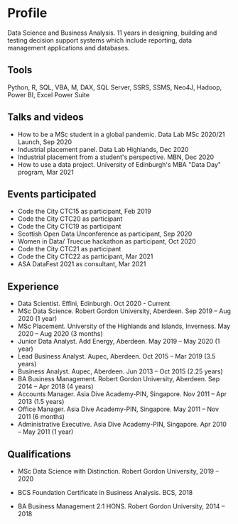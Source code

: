 # Profile
Data Science and Business Analysis.
11 years in designing, building and testing decision support systems which include reporting, data management applications and databases.

## Tools
Python, R, SQL, VBA, M, DAX, SQL Server, SSRS, SSMS, Neo4J, Hadoop, Power BI, Excel Power Suite

## Talks and videos
- How to be a MSc student in a global pandemic. Data Lab MSc 2020/21 Launch, Sep 2020
- Industrial placement panel. Data Lab Highlands, Dec 2020
- Industrial placement from a student's perspective. MBN, Dec 2020
- How to use a data project. University of Edinburgh's MBA "Data Day" program, Mar 2021


## Events participated
- Code the City CTC15 as participant, Feb 2019
- Code the City CTC20 as participant
- Code the City CTC19 as participant
- Scottish Open Data Unconference as participant, Sep 2020
- Women in Data/ Truecue hackathon as participant, Oct 2020
- Code the City CTC21 as participant
- Code the City CTC22 as participant, Mar 2021
- ASA DataFest 2021 as consultant, Mar 2021
 
## Experience
- Data Scientist. Effini, Edinburgh. Oct 2020 - Current
- MSc Data Science. Robert Gordon University, Aberdeen. Sep 2019 – Aug 2020 (1 year)
- MSc Placement. University of the Highlands and Islands, Inverness. May 2020 – Aug 2020 (3 months)
- Junior Data Analyst. Add Energy, Aberdeen. May 2019 – May 2020 (1 year)
- Lead Business Analyst. Aupec, Aberdeen. Oct 2015 – Mar 2019 (3.5 years)
- Business Analyst. Aupec, Aberdeen. Jun 2013 – Oct 2015 (2.25 years)
- BA Business Management. Robert Gordon University, Aberdeen. Sep 2014 – Apr 2018 (4 years)
- Accounts Manager. Asia Dive Academy-PIN, Singapore. Nov 2011 – Apr 2013 (1.5 years)
- Office Manager. Asia Dive Academy-PIN, Singapore. May 2011 – Nov 2011 (6 months)
- Administrative Executive. Asia Dive Academy-PIN, Singapore. Apr 2010 – May 2011 (1 year)


## Qualifications
- MSc Data Science with Distinction. Robert Gordon University, 2019 – 2020

- BCS Foundation Certificate in Business Analysis. BCS, 2018

- BA Business Management 2:1 HONS. Robert Gordon University, 2014 – 2018

